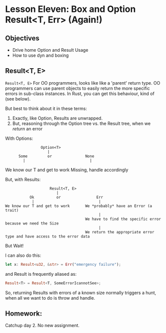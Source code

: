 # Lesson Eleven: Box<T> and Option<T> Result<T, Err> (Again!) 

## Objectives 
- Drive home Option and Result Usage 
- How to use dyn and boxing 

## Result<T, E> 

```Result<T, E>``` For OO programmers, looks like like a 'parent' return type.  OO programmers can use parent objects to easily return the more specific errors in sub-class instances.  In Rust, you can get this behaviour, kind of (see below). 

But best to think about it in these terms:

1) Exactly, like Option<T>, Results are unwrapped.
2) But, reasoning through the Option tree vs. the Result tree, when we *return* an error

With Options:

                    Option<T>                                                       
                       |                                                                  
          Some         or               None                                  
            |                             | 
We know our T and get to work       Missing, handle accordingly 


But, with Results:

```
                    Result<T, E>                                                       
                       |                                                                  
           Ok          or                Err                                  
            |                             | 
We know our T and get to work       We *probably* have an Error (a trait)
                                          |
                                    We have to find the specific error because we need the Size
                                          |
                                    We return the appropriate error type and have access to the error data
```

But Wait!

I can also do this:

```rust
let x: Result<u32, &str> = Err("emergency failure");
```

and Result is frequently aliased as:

```rust
Result<T> = Result<T, SomeErrorIcannotSee>;
```


So, returning Results with errors of a known size normally triggers a hunt, when all we want to do is throw and 
handle.

## Homework:
Catchup day 2.  No new assignment.

